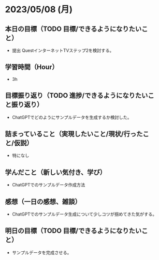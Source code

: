 
# 2023/05/08 (月)

## 本日の目標（TODO 目標/できるようになりたいこと）

- 提出 QuestインターネットTVステップ2を検討する。

## 学習時間（Hour）

- 3h

## 目標振り返り（TODO 進捗/できるようになりたいこと振り返り）

- ChatGPTでどのようにサンプルデータを生成するか検討した。

## 詰まっていること（実現したいこと/現状/行ったこと/仮説）

- 特になし

## 学んだこと（新しい気付き、学び）

- ChatGPTでのサンプルデータ作成方法

## 感想（一日の感想、雑談）

- ChatGPTでのサンプルデータ生成について少しコツが掴めてきた気がする。

## 明日の目標（TODO 目標/できるようになりたいこと）

- サンプルデータを完成させる。
